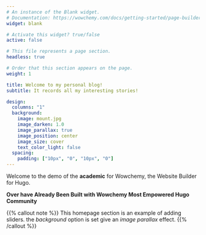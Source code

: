 ```yaml
---
# An instance of the Blank widget.
# Documentation: https://wowchemy.com/docs/getting-started/page-builder/
widget: blank

# Activate this widget? true/false
active: false

# This file represents a page section.
headless: true

# Order that this section appears on the page.
weight: 1

title: Welcome to my personal blog!
subtitle: It records all my interesting stories!

design:
  columns: "1"
  background:
    image: mount.jpg
    image_darken: 1.0
    image_parallax: true
    image_position: center
    image_size: cover
    text_color_light: false
  spacing:
    padding: ["10px", "0", "10px", "0"]
---
```


Welcome to the demo of the **academic** for Wowchemy, the Website Builder for Hugo.

**Over have Already Been Built with Wowchemy Most Empowered Hugo Community**

{{% callout note %}}
This homepage section is an example of adding sliders. the *background* option is set give an *image parallax* effect.
{{% /callout %}}
